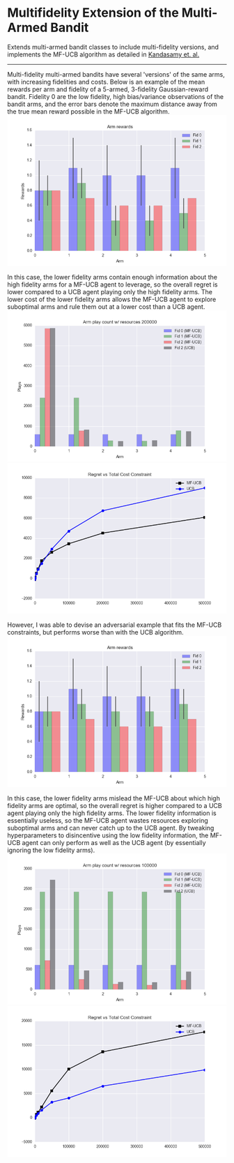 # Multifidelity Extension of the Multi-Armed Bandit

Extends multi-armed bandit classes to include multi-fidelity versions, and implements the MF-UCB algorithm as detailed in [Kandasamy et. al.]()

---

Multi-fidelity multi-armed bandits have several 'versions' of the same arms, with increasing fidelities and costs.  Below is an example of the mean rewards per arm and fidelity of a 5-armed, 3-fidelity Gaussian-reward bandit.  Fidelity 0 are the low fidelity, high bias/variance observations of the bandit arms, and the error bars denote the maximum distance away from the true mean reward possible in the MF-UCB algorithm.
![alt text](https://github.com/drruumms/bandits/blob/master/mf_bandits/mf_rewards_case3.png "MF-MA Bandit Rewards")

In this case, the lower fidelity arms contain enough information about the high fidelity arms for a MF-UCB agent to leverage, so the overall regret is lower compared to a UCB agent playing only the high fidelity arms.  The lower cost of the lower fidelity arms allows the MF-UCB agent to explore suboptimal arms and rule them out at a lower cost than a UCB agent.
![alt text](https://github.com/drruumms/bandits/blob/master/mf_bandits/mf_plays_case3.png "MF-UCB vs. UCB Plays")
![alt text](https://github.com/drruumms/bandits/blob/master/mf_bandits/mf_regret_Case3.png "MF-UCB vs. UCB Regret")

However, I was able to devise an adversarial example that fits the MF-UCB constraints, but performs worse than with the UCB algorithm.
![alt text](https://github.com/drruumms/bandits/blob/master/mf_bandits/mf_rewards_case5.png "MF-MA Bandit Rewards")

In this case, the lower fidelity arms mislead the MF-UCB about which high fidelity arms are optimal, so the overall regret is higher compared to a UCB agent playing only the high fidelity arms.  The lower fidelity information is essentially useless, so the MF-UCB agent wastes resources exploring suboptimal arms and can never catch up to the UCB agent.  By tweaking hyperparameters to disincentive using the low fidelity information, the MF-UCB agent can only perform as well as the UCB agent (by essentially ignoring the low fidelity arms).
![alt text](https://github.com/drruumms/bandits/blob/master/mf_bandits/mf_plays_case5.png "MF-UCB vs. UCB Plays")
![alt text](https://github.com/drruumms/bandits/blob/master/mf_bandits/mf_regret_case5.png "MF-UCB vs. UCB Regret")
